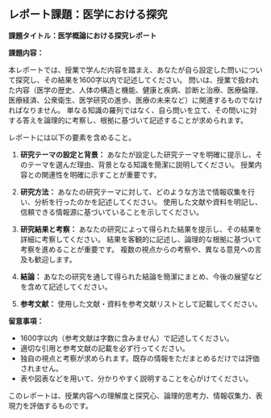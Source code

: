 ## レポート課題：医学における探究

**課題タイトル：医学概論における探究レポート**

**課題内容：**

本レポートでは、授業で学んだ内容を踏まえ、あなたが自ら設定した問いについて探究し、その結果を1600字以内で記述してください。  問いは、授業で扱われた内容（医学の歴史、人体の構造と機能、健康と疾病、診断と治療、医療倫理、医療経済、公衆衛生、医学研究の進歩、医療の未来など）に関連するものでなければなりません。  単なる知識の羅列ではなく、自ら問いを立て、その問いに対する答えを論理的に考察し、根拠に基づいて記述することが求められます。

レポートには以下の要素を含めること。

1. **研究テーマの設定と背景：**  あなたが設定した研究テーマを明確に提示し、そのテーマを選んだ理由、背景となる知識を簡潔に説明してください。  授業内容との関連性を明確に示すことが重要です。

2. **研究方法：**  あなたの研究テーマに対して、どのような方法で情報収集を行い、分析を行ったのかを記述してください。  使用した文献や資料を明記し、信頼できる情報源に基づいていることを示してください。

3. **研究結果と考察：**  あなたの研究によって得られた結果を提示し、その結果を詳細に考察してください。  結果を客観的に記述し、論理的な根拠に基づいて考察を進めることが重要です。  複数の視点からの考察や、異なる意見への言及も歓迎します。

4. **結論：**  あなたの研究を通して得られた結論を簡潔にまとめ、今後の展望などを含めて記述してください。

5. **参考文献：**  使用した文献・資料を参考文献リストとして記載してください。


**留意事項：**

* 1600字以内（参考文献は字数に含みません）で記述してください。
* 適切な引用と参考文献の記載を必ず行ってください。
* 独自の視点と考察が求められます。既存の情報をただまとめるだけでは評価されません。
* 表や図表などを用いて、分かりやすく説明することを心がけてください。


このレポートは、授業内容への理解度と探究心、論理的思考力、情報収集力、表現力を評価するものです。

